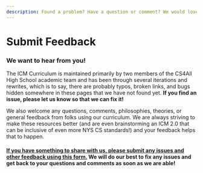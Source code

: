 ```yaml
---
description: Found a problem? Have a question or comment? We would love to hear about it!
---
```


# Submit Feedback

### We want to hear from you!

The ICM Curriculum is maintained primarily by two members of the CS4All High School academic team and has been through several iterations and rewrites, which is to say, there are probably typos, broken links, and bugs hidden somewhere in these pages that we have not found yet. **If you find an issue, please let us know so that we can fix it!**

We also welcome any questions, comments, philosophies, theories, or general feedback from folks using our curriculum. We are always striving to make these resources better (and are even brainstorming an ICM 2.0 that can be inclusive of even more NYS CS standards!) and your feedback helps that to happen.

#### [If you have something to share with us, please submit any issues and other feedback using this form.](https://forms.gle/Z9e65jgRRpABa53N7) We will do our best to fix any issues and get back to your questions and comments as soon as we are able!
